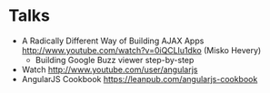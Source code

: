 # Talks
* A Radically Different Way of Building AJAX Apps http://www.youtube.com/watch?v=0iQCLlu1dko (Misko Hevery)
    * Building Google Buzz viewer step-by-step
* Watch http://www.youtube.com/user/angularjs
* AngularJS Cookbook https://leanpub.com/angularjs-cookbook
